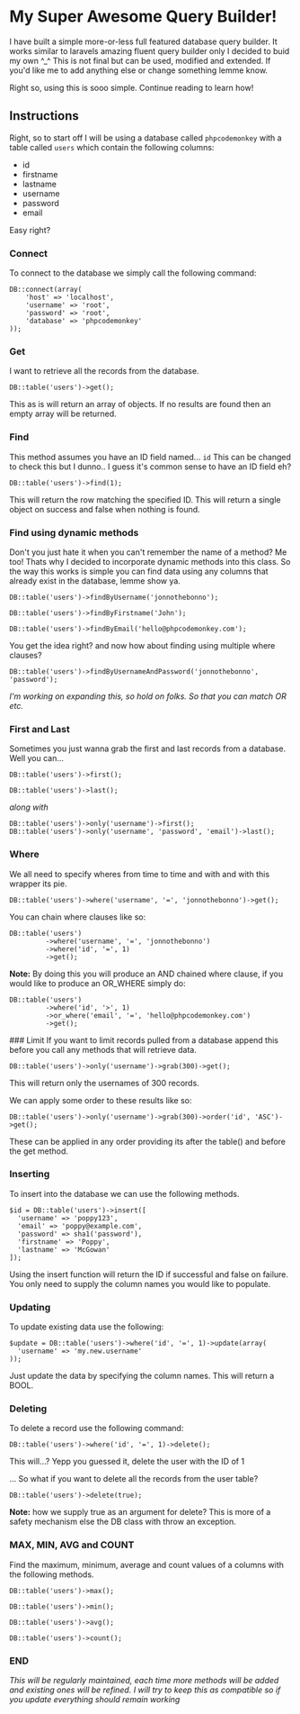 # My Super Awesome Query Builder!

I have built a simple more-or-less full featured database query builder. It works similar to laravels amazing fluent query builder only I decided to buid my own ^_^ This is not final but can be used, modified and extended. If you'd like me to add anything else or change something lemme know.

Right so, using this is sooo simple. Continue reading to learn how!

## Instructions

Right, so to start off I will be using a database called `phpcodemonkey` with a table called `users` which contain the following columns:

  - id
  - firstname
  - lastname
  - username
  - password
  - email

Easy right?


### Connect

To connect to the database we simply call the following command:

    DB::connect(array(
        'host' => 'localhost',
        'username' => 'root',
        'password' => 'root',
        'database' => 'phpcodemonkey'
    ));


### Get

I want to retrieve all the records from the database.

    DB::table('users')->get();

This as is will return an array of objects. If no results are found then an empty array will be returned.


### Find

This method assumes you have an ID field named... `id` This can be changed to check this but I dunno.. I guess it's common sense to have an ID field eh?

    DB::table('users')->find(1);

This will return the row matching the specified ID. This will return a single object on success and false when nothing is found.


### Find using dynamic methods

Don't you just hate it when you can't remember the name of a method? Me too! Thats why I decided to incorporate dynamic methods into this class. So the way this works is simple you can find data using any columns that already exist in the database, lemme show ya.

    DB::table('users')->findByUsername('jonnothebonno');

    DB::table('users')->findByFirstname('John');

    DB::table('users')->findByEmail('hello@phpcodemonkey.com');

You get the idea right? and now how about finding using multiple where clauses?

    DB::table('users')->findByUsernameAndPassword('jonnothebonno', 'password');

*I'm working on expanding this, so hold on folks. So that you can match OR etc.*


### First and Last

Sometimes you just wanna grab the first and last records from a database. Well you can…

    DB::table('users')->first();

    DB::table('users')->last();

*along with*

    DB::table('users')->only('username')->first();
    DB::table('users')->only('username', 'password', 'email')->last();


### Where

We all need to specify wheres from time to time and with and with this wrapper its pie.

    DB::table('users')->where('username', '=', 'jonnothebonno')->get();

You can chain where clauses like so:

    DB::table('users')
             ->where('username', '=', 'jonnothebonno')
             ->where('id', '=', 1)
             ->get();

**Note:** By doing this you will produce an AND chained where clause, if you would like to produce an OR_WHERE simply do:

    DB::table('users')
             ->where('id', '>', 1)
             ->or_where('email', '=', 'hello@phpcodemonkey.com')
             ->get();

### Limit
If you want to limit records pulled from a database append this before you call any methods that will retrieve data.

    DB::table('users')->only('username')->grab(300)->get();

This will return only the usernames of 300 records.

We can apply some order to these results like so:

    DB::table('users')->only('username')->grab(300)->order('id', 'ASC')->get();

These can be applied in any order providing its after the table() and before the get method.



### Inserting

To insert into the database we can use the following methods.

    $id = DB::table('users')->insert([
      'username' => 'poppy123',
      'email' => 'poppy@example.com',
      'password' => sha1('password'),
      'firstname' => 'Poppy',
      'lastname' => 'McGowan'
    ]);

Using the insert function will return the ID if successful and false on
failure. You only need to supply the column names you would like to
populate.



### Updating

To update existing data use the following:

    $update = DB::table('users')->where('id', '=', 1)->update(array(
      'username' => 'my.new.username'
    ));

Just update the data by specifying the column names. This will return a BOOL.


### Deleting

To delete a record use the following command:

    DB::table('users')->where('id', '=', 1)->delete();
    
This will…? Yepp you guessed it, delete the user with the ID of 1

… So what if you want to delete all the records from the user table?

    DB::table('users')->delete(true);

**Note:** how we supply true as an argument for delete? This is more of a safety mechanism else the DB class with throw an exception.


### MAX, MIN, AVG and COUNT

Find the maximum, minimum, average and count values of a columns with the following methods.

    DB::table('users')->max();

    DB::table('users')->min();

    DB::table('users')->avg();

    DB::table('users')->count();


### END

*This will be regularly maintained, each time more methods will be added and existing ones will be refined. I will try to keep this as compatible so if you update everything should remain working*

